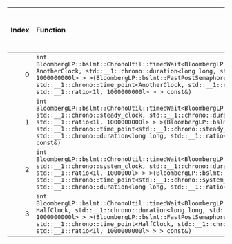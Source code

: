 |   Index | Function                                                                                                                                                                                                                                                                                                                                                                                  |   Difference in number of lines |   Function size difference in bytes | Disassembly                                                            |   Number of lines in `assume` build |   Number of bytes in `assume` build |   Number of lines in `none` build |   Number of bytes in `none` build |
|--------:|:------------------------------------------------------------------------------------------------------------------------------------------------------------------------------------------------------------------------------------------------------------------------------------------------------------------------------------------------------------------------------------------|--------------------------------:|------------------------------------:|:-----------------------------------------------------------------------|------------------------------------:|------------------------------------:|----------------------------------:|----------------------------------:|
|       0 | `int BloombergLP::bslmt::ChronoUtil::timedWait<BloombergLP::bslmt::FastPostSemaphore, AnotherClock, std::__1::chrono::duration<long long, std::__1::ratio<1l, 1000000000l> > >(BloombergLP::bslmt::FastPostSemaphore*, std::__1::chrono::time_point<AnotherClock, std::__1::chrono::duration<long long, std::__1::ratio<1l, 1000000000l> > > const&)`                                     |                              -8 |                                 -32 | [Assumed](0.assume.s.txt), [Ignored](0.none.s.txt), [Diff](0.diff.txt) |                                 384 |                             4225104 |                               416 |                           4225200 |
|       1 | `int BloombergLP::bslmt::ChronoUtil::timedWait<BloombergLP::bslmt::FastPostSemaphore, std::__1::chrono::steady_clock, std::__1::chrono::duration<long long, std::__1::ratio<1l, 1000000000l> > >(BloombergLP::bslmt::FastPostSemaphore*, std::__1::chrono::time_point<std::__1::chrono::steady_clock, std::__1::chrono::duration<long long, std::__1::ratio<1l, 1000000000l> > > const&)` |                              -8 |                                 -32 | [Assumed](1.assume.s.txt), [Ignored](1.none.s.txt), [Diff](1.diff.txt) |                                 592 |                             4224128 |                               624 |                           4224160 |
|       2 | `int BloombergLP::bslmt::ChronoUtil::timedWait<BloombergLP::bslmt::FastPostSemaphore, std::__1::chrono::system_clock, std::__1::chrono::duration<long long, std::__1::ratio<1l, 1000000l> > >(BloombergLP::bslmt::FastPostSemaphore*, std::__1::chrono::time_point<std::__1::chrono::system_clock, std::__1::chrono::duration<long long, std::__1::ratio<1l, 1000000l> > > const&)`       |                              -8 |                                 -32 | [Assumed](2.assume.s.txt), [Ignored](2.none.s.txt), [Diff](2.diff.txt) |                                 608 |                             4223520 |                               640 |                           4223520 |
|       3 | `int BloombergLP::bslmt::ChronoUtil::timedWait<BloombergLP::bslmt::FastPostSemaphore, HalfClock, std::__1::chrono::duration<long long, std::__1::ratio<1l, 1000000000l> > >(BloombergLP::bslmt::FastPostSemaphore*, std::__1::chrono::time_point<HalfClock, std::__1::chrono::duration<long long, std::__1::ratio<1l, 1000000000l> > > const&)`                                           |                              -9 |                                 -32 | [Assumed](3.assume.s.txt), [Ignored](3.none.s.txt), [Diff](3.diff.txt) |                                 384 |                             4224720 |                               416 |                           4224784 |